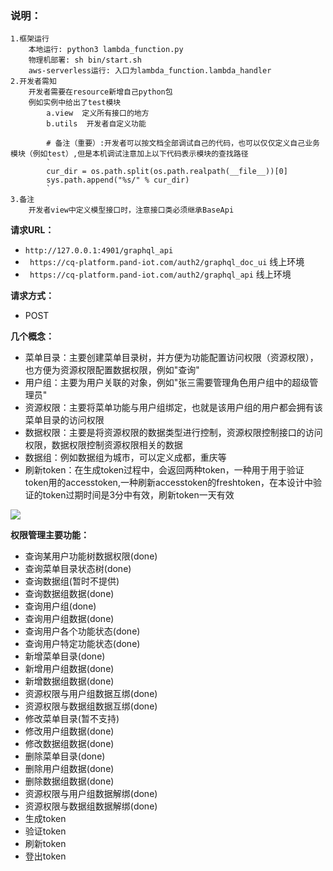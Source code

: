 ### 说明：
    1.框架运行
        本地运行: python3 lambda_function.py
        物理机部署: sh bin/start.sh
        aws-serverless运行: 入口为lambda_function.lambda_handler
    2.开发者需知
        开发者需要在resource新增自己python包
        例如实例中给出了test模块
            a.view  定义所有接口的地方
            b.utils  开发者自定义功能
            
            # 备注（重要）:开发者可以按文档全部调试自己的代码，也可以仅仅定义自己业务模块（例如test）,但是本机调试注意加上以下代码表示模块的查找路径
            `
            cur_dir = os.path.split(os.path.realpath(__file__))[0]
            sys.path.append("%s/" % cur_dir)
            `    
    3.备注
        开发者view中定义模型接口时，注意接口类必须继承BaseApi

**请求URL：**
- ` http://127.0.0.1:4901/graphql_api `
- ` https://cq-platform.pand-iot.com/auth2/graphql_doc_ui` 线上环境
- ` https://cq-platform.pand-iot.com/auth2/graphql_api` 线上环境

**请求方式：**
- POST

**几个概念：**
- 菜单目录：主要创建菜单目录树，并方便为功能配置访问权限（资源权限），也方便为资源权限配置数据权限，例如"查询"
- 用户组：主要为用户关联的对象，例如"张三需要管理角色用户组中的超级管理员"
- 资源权限：主要将菜单功能与用户组绑定，也就是该用户组的用户都会拥有该菜单目录的访问权限
- 数据权限：主要是将资源权限的数据类型进行控制，资源权限控制接口的访问权限，数据权限控制资源权限相关的数据
- 数据组：例如数据组为城市，可以定义成都，重庆等
- 刷新token：在生成token过程中，会返回两种token，一种用于用于验证token用的accesstoken,一种刷新accesstoken的freshtoken，在本设计中验证的token过期时间是3分中有效，刷新token一天有效

![](http://192.168.1.2:4999/server/../Public/Uploads/2020-02-14/5e4659f4244b2.png)

**权限管理主要功能：**
- 查询某用户功能树数据权限(done)
- 查询菜单目录状态树(done)
- 查询数据组(暂时不提供)
- 查询数据组数据(done)
- 查询用户组(done)
- 查询用户组数据(done)
- 查询用户各个功能状态(done)
- 查询用户特定功能状态(done)
- 新增菜单目录(done)
- 新增用户组数据(done)
- 新增数据组数据(done)
- 资源权限与用户组数据互绑(done)
- 资源权限与数据组数据互绑(done)
- 修改菜单目录(暂不支持)
- 修改用户组数据(done)
- 修改数据组数据(done)
- 删除菜单目录(done)
- 删除用户组数据(done)
- 删除数据组数据(done)
- 资源权限与用户组数据解绑(done)
- 资源权限与数据组数据解绑(done)
- 生成token
- 验证token
- 刷新token
- 登出token
